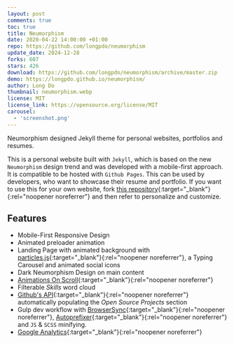 ```yaml
---
layout: post
comments: true
toc: true
title: Neumorphism
date: 2020-04-22 14:00:00 +01:00
repo: https://github.com/longpdo/neumorphism
update_date: 2024-12-28
forks: 607
stars: 426
download: https://github.com/longpdo/neumorphism/archive/master.zip
demo: https://longpdo.github.io/neumorphism/
author: Long Do
thumbnail: neumorphism.webp
license: MIT
license_link: https://opensource.org/license/MIT
carousel:
  - 'screenshot.png'
---
```


Neumorphism designed Jekyll theme for personal websites, portfolios and resumes.

This is a personal website built with `Jekyll`, which is based on the new `Neumorphism` design trend and was developed with a mobile-first approach. It is compatible to be hosted with `Github Pages`. This can be used by developers, who want to showcase their resume and portfolio. If you want to use this for your own website, fork [this repository](https://github.com/longpdo/neumorphism){:target="_blank"}{:rel="noopener noreferrer"} and then refer to personalize and customize.

## Features

* Mobile-First Responsive Design
* Animated preloader animation
* Landing Page with animated background with [particles.js](https://vincentgarreau.com/particles.js/){:target="_blank"}{:rel="noopener noreferrer"}, a Typing Carousel and animated social icons
* Dark Neumorphism Design on main content
* [Animations On Scroll](https://michalsnik.github.io/aos/){:target="_blank"}{:rel="noopener noreferrer"}
* Filterable *Skills* word cloud
* [Github's API](https://developer.github.com/v3/){:target="_blank"}{:rel="noopener noreferrer"} automatically populating the *Open Source Projects* section
* Gulp dev workflow with [BrowserSync](https://browsersync.io/){:target="_blank"}{:rel="noopener noreferrer"}, [Autoprefixer](https://autoprefixer.github.io/){:target="_blank"}{:rel="noopener noreferrer"} and `JS` & `SCSS` minifying.
* [Google Analytics](https://analytics.google.com/){:target="_blank"}{:rel="noopener noreferrer"}
